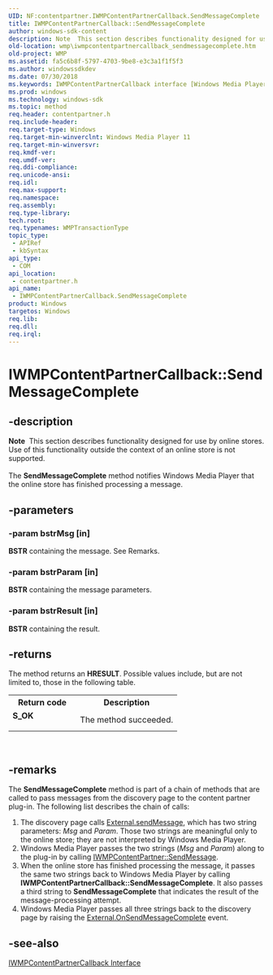```yaml
---
UID: NF:contentpartner.IWMPContentPartnerCallback.SendMessageComplete
title: IWMPContentPartnerCallback::SendMessageComplete
author: windows-sdk-content
description: Note  This section describes functionality designed for use by online stores.
old-location: wmp\iwmpcontentpartnercallback_sendmessagecomplete.htm
old-project: WMP
ms.assetid: fa5c6b8f-5797-4703-9be8-e3c3a1f1f5f3
ms.author: windowssdkdev
ms.date: 07/30/2018
ms.keywords: IWMPContentPartnerCallback interface [Windows Media Player],SendMessageComplete method, IWMPContentPartnerCallback.SendMessageComplete, IWMPContentPartnerCallback::SendMessageComplete, IWMPContentPartnerCallbackSendMessageComplete, SendMessageComplete, SendMessageComplete method [Windows Media Player], SendMessageComplete method [Windows Media Player],IWMPContentPartnerCallback interface, contentpartner/IWMPContentPartnerCallback::SendMessageComplete, wmp.iwmpcontentpartnercallback_sendmessagecomplete
ms.prod: windows
ms.technology: windows-sdk
ms.topic: method
req.header: contentpartner.h
req.include-header: 
req.target-type: Windows
req.target-min-winverclnt: Windows Media Player 11
req.target-min-winversvr: 
req.kmdf-ver: 
req.umdf-ver: 
req.ddi-compliance: 
req.unicode-ansi: 
req.idl: 
req.max-support: 
req.namespace: 
req.assembly: 
req.type-library: 
tech.root: 
req.typenames: WMPTransactionType
topic_type:
 - APIRef
 - kbSyntax
api_type:
 - COM
api_location:
 - contentpartner.h
api_name:
 - IWMPContentPartnerCallback.SendMessageComplete
product: Windows
targetos: Windows
req.lib: 
req.dll: 
req.irql: 
---
```


# IWMPContentPartnerCallback::SendMessageComplete


## -description



<div class="alert"><b>Note</b>  This section describes functionality designed for use by online stores. Use of this functionality outside the context of an online store is not supported.</div>
<div> </div>
The <b>SendMessageComplete</b> method notifies Windows Media Player that the online store has finished processing a message.




## -parameters




### -param bstrMsg [in]

<b>BSTR</b> containing the message. See Remarks.


### -param bstrParam [in]

<b>BSTR</b> containing the message parameters.


### -param bstrResult [in]

<b>BSTR</b> containing the result.


## -returns



The method returns an <b>HRESULT</b>. Possible values include, but are not limited to, those in the following table.

<table>
<tr>
<th>Return code</th>
<th>Description</th>
</tr>
<tr>
<td width="40%">
<dl>
<dt><b>S_OK</b></dt>
</dl>
</td>
<td width="60%">
The method succeeded.

</td>
</tr>
</table>
 




## -remarks



The <b>SendMessageComplete</b> method is part of a chain of methods that are called to pass messages from the discovery page to the content partner plug-in. The following list describes the chain of calls:

<ol>
<li>The discovery page calls <a href="https://msdn.microsoft.com/72d34dcc-3284-4446-804f-0fc93a7d8dab">External.sendMessage</a>, which has two string parameters: <i>Msg</i> and <i>Param</i>. Those two strings are meaningful only to the online store; they are not interpreted by Windows Media Player.</li>
<li>Windows Media Player passes the two strings (<i>Msg</i> and <i>Param</i>) along to the plug-in by calling <a href="https://msdn.microsoft.com/9e3c3293-db5d-4963-a9ca-db955c80a959">IWMPContentPartner::SendMessage</a>.</li>
<li>When the online store has finished processing the message, it passes the same two strings back to Windows Media Player by calling <b>IWMPContentPartnerCallback::SendMessageComplete</b>. It also passes a third string to <b>SendMessageComplete</b> that indicates the result of the message-processing attempt.</li>
<li>Windows Media Player passes all three strings back to the discovery page by raising the <a href="https://msdn.microsoft.com/9ae60aa5-4ecd-41dd-aeb0-afb1a3686982">External.OnSendMessageComplete</a> event.</li>
</ol>



## -see-also




<a href="https://msdn.microsoft.com/3c66052b-2b82-44aa-868d-5d5a4501c457">IWMPContentPartnerCallback Interface</a>
 

 

